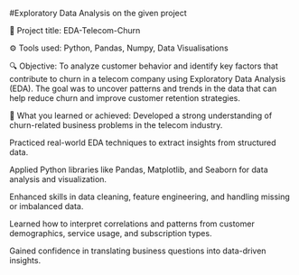 #Exploratory Data Analysis on the given project

📌 Project title: EDA-Telecom-Churn

⚙️ Tools used: Python, Pandas, Numpy, Data Visualisations

🔍 Objective: To analyze customer behavior and identify key factors that contribute to churn in a telecom company using Exploratory Data Analysis (EDA). The goal was to uncover patterns and trends in the data that can help reduce churn and improve customer retention strategies.

🚀 What you learned or achieved: Developed a strong understanding of churn-related business problems in the telecom industry.

Practiced real-world EDA techniques to extract insights from structured data.

Applied Python libraries like Pandas, Matplotlib, and Seaborn for data analysis and visualization.

Enhanced skills in data cleaning, feature engineering, and handling missing or imbalanced data.

Learned how to interpret correlations and patterns from customer demographics, service usage, and subscription types.

Gained confidence in translating business questions into data-driven insights.
